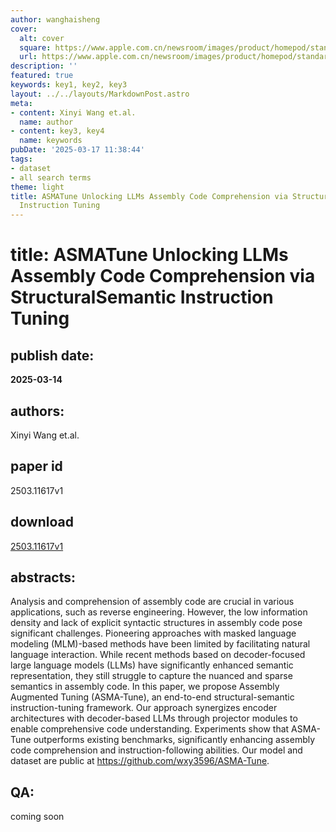 ```yaml
---
author: wanghaisheng
cover:
  alt: cover
  square: https://www.apple.com.cn/newsroom/images/product/homepod/standard/Apple-HomePod-hero-230118_big.jpg.large_2x.jpg
  url: https://www.apple.com.cn/newsroom/images/product/homepod/standard/Apple-HomePod-hero-230118_big.jpg.large_2x.jpg
description: ''
featured: true
keywords: key1, key2, key3
layout: ../../layouts/MarkdownPost.astro
meta:
- content: Xinyi Wang et.al.
  name: author
- content: key3, key4
  name: keywords
pubDate: '2025-03-17 11:38:44'
tags:
- dataset
- all search terms
theme: light
title: ASMATune Unlocking LLMs Assembly Code Comprehension via StructuralSemantic
  Instruction Tuning
---
```


# title: ASMATune Unlocking LLMs Assembly Code Comprehension via StructuralSemantic Instruction Tuning 
## publish date: 
**2025-03-14** 
## authors: 
  Xinyi Wang et.al. 
## paper id
2503.11617v1
## download
[2503.11617v1](http://arxiv.org/abs/2503.11617v1)
## abstracts:
Analysis and comprehension of assembly code are crucial in various applications, such as reverse engineering. However, the low information density and lack of explicit syntactic structures in assembly code pose significant challenges. Pioneering approaches with masked language modeling (MLM)-based methods have been limited by facilitating natural language interaction. While recent methods based on decoder-focused large language models (LLMs) have significantly enhanced semantic representation, they still struggle to capture the nuanced and sparse semantics in assembly code. In this paper, we propose Assembly Augmented Tuning (ASMA-Tune), an end-to-end structural-semantic instruction-tuning framework. Our approach synergizes encoder architectures with decoder-based LLMs through projector modules to enable comprehensive code understanding. Experiments show that ASMA-Tune outperforms existing benchmarks, significantly enhancing assembly code comprehension and instruction-following abilities. Our model and dataset are public at https://github.com/wxy3596/ASMA-Tune.
## QA:
coming soon
